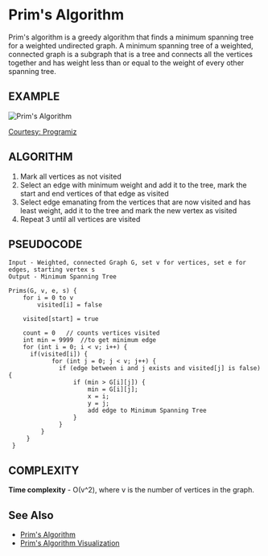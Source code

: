 # Prim's Algorithm

Prim's algorithm is a greedy algorithm that finds a minimum spanning tree for a weighted undirected graph. 
A minimum spanning tree of a weighted, connected graph is a subgraph that is a tree and connects all the vertices together and has weight less than or equal to the weight of every other spanning tree.

## EXAMPLE

![Prim's Algorithm](https://cdn.programiz.com/sites/tutorial2program/files/Prim%27s-algorithm.jpg)

[Courtesy: Programiz](https://www.programiz.com/dsa/prim-algorithm)

## ALGORITHM

1. Mark all vertices as not visited
2. Select an edge with minimum weight and add it to the tree, mark the start and end vertices of that edge as visited
3. Select edge emanating from the vertices that are now visited and has least weight, add it to the tree and mark the new vertex as visited
4. Repeat 3 until all vertices are visited

## PSEUDOCODE

```
Input - Weighted, connected Graph G, set v for vertices, set e for edges, starting vertex s
Output - Minimum Spanning Tree 

Prims(G, v, e, s) {
    for i = 0 to v
        visited[i] = false
        
    visited[start] = true
      
    count = 0   // counts vertices visited
    int min = 9999  //to get minimum edge
    for (int i = 0; i < v; i++) {
      if(visited[i]) {
            for (int j = 0; j < v; j++) {
              if (edge between i and j exists and visited[j] is false) {
                  if (min > G[i][j]) {
                      min = G[i][j];
                      x = i;
                      y = j;
                      add edge to Minimum Spanning Tree
                  }
              }
         }
     }
 }

```

## COMPLEXITY

**Time complexity**  - О(v^2), where v is the number of vertices in the graph. 

## See Also 

- [Prim's Algorithm](https://www.geeksforgeeks.org/prims-minimum-spanning-tree-mst-greedy-algo-5/)
- [Prim's Algorithm Visualization](https://www.cs.usfca.edu/~galles/visualization/Prim.html)

